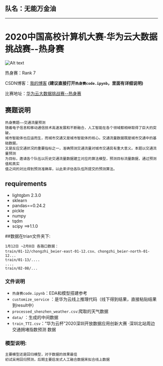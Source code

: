 ## 队名：无能万金油

------------------------------------
# 2020中国高校计算机大赛·华为云大数据挑战赛--热身赛
![Alt text](https://dsfile.devcloud.huaweicloud.com/CompetitionUploadService/v1/noauth/competition/downLoad/image?uuid=57e607d7236a4fc4903194e6b9e2c5a8)

热身赛：Rank 7

CSDN博客：[我的博客](https://blog.csdn.net/qq_26593695/article/details/106497958)
 **(建议直接打开`热身赛code.ipynb`，里面有详细说明)**
 
 比赛地址：[华为云大数据挑战赛--热身赛](https://competition.huaweicloud.com/information/1000037843/introduction)
## 赛题说明
```text
热身赛题——交通流量预测
随着电子信息和移动通信技术高速发展和不断融合，人工智能在各个领域都相继取得了巨大的突破，
城市智能体也应运而生，而城市交通又是城市智能体的核心。交通流量数据既是城市交通中的基础数据，
又是反应交通状况的重要指标之一，准确预测交通流量对城市交通具有重大意义。本题以交通流量预测
为目标，邀请各个队伍以历史交通流量数据建立对应的算法模型，预测目标流量数据，通过预测值和真实
值之间的对比得到预测准确率，以此来评估各队伍所提交的预测算法。
```
## requirements 
* lightgbm  2.3.0  
* sklearn
* pandas==0.24.2
* pickle
* numpy
* tqdm
* scipy  ==>1.1.0

##数据在trian文件夹下:
```text
1月12日 ~2月8日 各路口数据：
train/01-12/chongzhi_beier-east-01-12.csv、chongzhi_beier-north-01-12...
train/01-13/....
....
train/02-08/...
```
### 文件说明
* `热身赛code.ipynb`：EDA和模型搭建参考
* `customize_service` ：是华为云线上推理代码（线下得到结果，直接粘贴结果到result中）
* `processed_shenzhen_weather.csv`:爬取的天气数据
* `data/` ：生成的中间数据
* `train_TTI.csv`：“华为云杯”2020深圳开放数据应用创新大赛 ·深圳北站周边交通拥堵指数预测
数据

### 模型说明:
```text
主要模型还是回归模型，对于数据的效果最佳
初试采用回归预测，后期主要启发式人工融合数据来拟合线上数据

```





